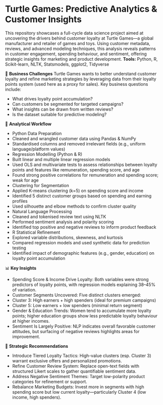 # Turtle Games: Predictive Analytics & Customer Insights

This repository showcases a full-cycle data science project aimed at uncovering the drivers behind customer loyalty at Turtle Games—a global manufacturer and retailer of games and toys. Using customer metadata, reviews, and advanced modeling techniques, this analysis reveals patterns in customer engagement, spending behaviour, and sentiment, offering strategic insights for marketing and product development.
**Tools:** Python, R, Scikit-learn, NLTK, Statsmodels, ggplot2, Tidyverse

📌 **Business Challenges**
Turtle Games wants to better understand customer loyalty and refine marketing strategies by leveraging data from their loyalty points system (used here as a proxy for sales). Key business questions include:
- What drives loyalty point accumulation?
- Can customers be segmented for targeted campaigns?
- What insights can be drawn from written reviews?
- Is the dataset suitable for predictive modeling?

🧠 **Analytical Workflow**
- Python Data Preparation
- Cleaned and wrangled customer data using Pandas & NumPy
- Standardised columns and removed irrelevant fields (e.g., uniform language/platform values)
- Regression Modelling (Python & R)
- Built linear and multiple linear regression models
- Used OLS and multivariate tests to assess relationships between loyalty points and features like remuneration, spending score, and age
- Found strong positive correlations for remuneration and spending score; weak for age
- Clustering for Segmentation
- Applied K-means clustering (k=5) on spending score and income
- Identified 5 distinct customer groups based on spending and earning profiles
- Used silhouette and elbow methods to confirm cluster quality
- Natural Language Processing
- Cleaned and tokenised review text using NLTK
- Performed sentiment analysis and polarity scoring
- Identified top positive and negative reviews to inform product feedback
- R Statistical Refinement
- Explored variable distributions, skewness, and kurtosis
- Compared regression models and used synthetic data for prediction testing
- Identified impact of demographic features (e.g., gender, education) on loyalty point accumulation

📊 **Key Insights**
- Spending Score & Income Drive Loyalty: Both variables were strong predictors of loyalty points, with regression models explaining 38–45% of variation.
- Customer Segments Uncovered: Five distinct clusters emerged:
- Cluster 3: High earners + high spenders (ideal for premium campaigns)
- Cluster 5: Low earners + low spenders (minimal return segment)
- Gender & Education Trends: Women tend to accumulate more loyalty points; higher education groups show less predictable loyalty behaviour at higher incomes.
- Sentiment Is Largely Positive: NLP indicates overall favorable customer attitudes, but surfacing of negative reviews highlights areas for improvement.

📌 **Strategic Recommendations**
- Introduce Tiered Loyalty Tactics: High-value clusters (esp. Cluster 3) warrant exclusive offers and personalized promotions.
- Refine Customer Review System: Replace open-text fields with structured Likert scales to gather quantifiable sentiment data.
- Address Negative Sentiment Themes: Target low-polarity product categories for refinement or support.
- Rebalance Marketing Budgets: Invest more in segments with high spending score but low current loyalty—particularly Cluster 4 (low income, high spenders).

